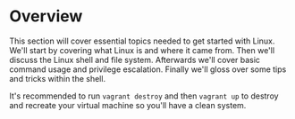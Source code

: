 # Overview

This section will cover essential topics needed to get started with Linux. We'll start by covering what Linux is and where it came from. Then we'll discuss the Linux shell and file system. Afterwards we'll cover basic command usage and privilege escalation. Finally we'll gloss over some tips and tricks within the shell.

It's recommended to run `vagrant destroy` and then `vagrant up` to destroy and recreate your virtual machine so you'll have a clean system.
